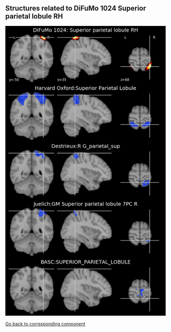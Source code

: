 


## Structures related to DiFuMo 1024 Superior parietal lobule RH

![755](755.jpg "Structures related to DiFuMo 1024 Superior parietal lobule RH")

[Go back to corresponding component](https://parietal-inria.github.io/DiFuMo/1024/html/755.html)